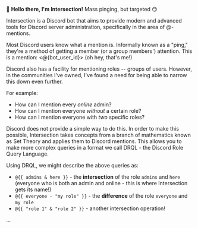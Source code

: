 :wave: **Hello there, I'm Intersection!** Mass pinging, but targeted 😏

Intersection is a Discord bot that aims to provide modern and advanced tools for Discord server administration, specifically in the area of @-mentions.

Most Discord users know what a mention is. Informally known as a "ping," they're a method of getting a member (or a group members') attention. This is a mention: <@{bot_user_id}> (oh hey, that's me!)

Discord also has a facility for mentioning roles -- groups of users. However, in the communities I've owned, I've found a need for being able to narrow this down even further.

For example:

-   How can I mention every _online_ admin?
-   How can I mention everyone _without_ a certain role?
-   How can I mention everyone with _two_ specific roles?

Discord does not provide a simple way to do this. In order to make this possible, Intersection takes concepts from a branch of mathematics known as Set Theory and applies them to Discord mentions. This allows you to make more complex queries in a format we call DRQL - the Discord Role Query Language.

Using DRQL, we might describe the above queries as:

-   `@{{ admins & here }}` - the **intersection** of the role `admins` and `here` (everyone who is both an admin and online - this is where Intersection gets its
    name!)
-   `@{{ everyone - "my role" }}` - the **difference** of the role `everyone` and `my role`
-   `@{{ "role 1" & "role 2" }}` - another intersection operation!

...
